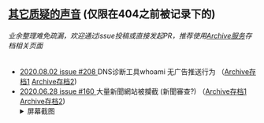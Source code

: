 ## [其它质疑的声音](/OthersVoices.md) (仅限在404之前被记录下的)
###### 业余整理难免疏漏，欢迎通过issue投稿或直接发起PR，推荐使用[Archive](https://archive.is/)[服务](https://web.archive.org/)存档相关页面
-  [2020.08.02 issue #208  ](https://github.com/privacy-protection-tools/anti-AD/issues/208) DNS诊断工具whoami 无广告推送行为 （[Archive存档1](https://archive.is/Hjbk7) [Archive存档2](https://web.archive.org/web/20200917060209/https://github.com/privacy-protection-tools/anti-AD/issues/208))
-  [2020.06.28 issue #160  ](https://github.com/privacy-protection-tools/anti-AD/issues/160) 大量新聞網站被攔截 (新聞審查?) （[Archive存档1](https://archive.is/DPC8V) [Archive存档2](https://web.archive.org/web/20200706004742/https://github.com/privacy-protection-tools/anti-AD/issues/160))<details><summary>屏幕截图</summary>![image](https://user-images.githubusercontent.com/22477230/86547998-654b5e00-bf6d-11ea-9d6b-fdd259e391ef.png)</details>
